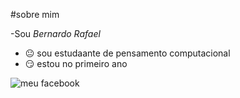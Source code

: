 #sobre mim

-Sou _Bernardo Rafael_
- 😐 sou estudaante de pensamento computacional
- 😏 estou no primeiro ano

![meu facebook](https://www.com/bernardo.rafael.5688476)

